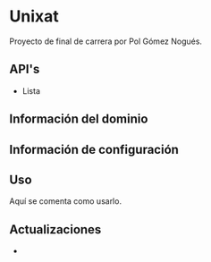 # Unixat
Proyecto de final de carrera por Pol Gómez Nogués.

## API's
  - Lista

## Información del dominio

## Información de configuración

## Uso
Aquí se comenta como usarlo.

## Actualizaciones
  - 
